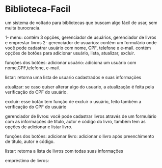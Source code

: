 ﻿# Biblioteca-Facil
um sistema de voltado para bibliotecas que buscam algo fácil de usar, sem muita burocracia.

1- menu: contém 3 opções, gerenciador de usuários, gerenciador de livros e emprestar livros 
2- gerenciador de usuarios: contém um formulário onde você pode cadastrar usuário com nome, CPF, telefone e e-mail.
contém opções de botões para adicionar usuário, lista, atualizar, excluir.

funções dos botões:
adicionar usuário: adiciona um usuário com nome,CPF,telefone, e-mail.

listar: retorna uma lista de usuario cadastrados e suas informações

atualizar: se caso quiser alterar algo do usuario, a atualização é feita pela verificação do CPF do usuário.

excluir: esse botão tem função de excluir o usuário, feito também a verificação do CPF do usuário 

gerenciador de livros: você pode cadastrar livros através de um formulário com as informações de título, autor e código do livro, também tem as opções de adicionar e listar livro.

funções dos botões:
adicionar livro: adicionar o livro após preenchimento de título, autor e código.

listar: retorna a lista de livros com todas suas informações 

empréstimo de livros:


